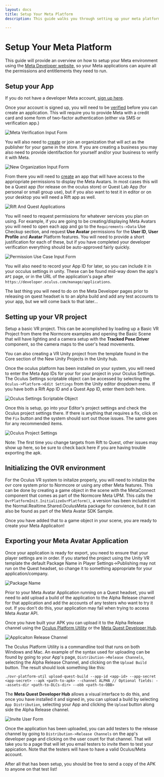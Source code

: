 ```yaml
---
layout: docs
title: Setup Your Meta Platform
description: This guide walks you through setting up your meta platform developer settings.

---
```


# Setup Your Meta Platform

This guide will provide an overview on how to setup your Meta environment using the [Meta Developer website](https://developer.oculus.com/), so your Meta applications can aquire all the permissions and entitlements they need to run.

## Setup your App

If you do not have a developer Meta account, [sign up here](https://developer.oculus.com/sign-up/).

Once your account is signed up, you will need to be [verified](https://developer.oculus.com/manage/verify/) before you can create an application.  This will require you to provide Meta with a credit card and some form of two-factor authentication (either via SMS or verification app.)  

![](./setup-your-meta-platform/verify.png "Meta Verification Input Form") 

You will also need to [create](https://developer.oculus.com/manage/organizations/create/) or join an organization that will act as the publisher for your game in the store.  If you are creating a business you may also need to provide identifaction for yourself and/or your business to verify it with Meta.

![](./setup-your-meta-platform/organization.png "New Organization Input Form") 

From there you will need to [create](https://developer.oculus.com/resources/publish-create-app/) an app that will have access to the appriopriate permissions to display the Meta Avatars.  In most cases this will be a Quest app (for release on the oculus store) or Quest Lab App (for personal or small group use), but if you also want to test it in editor or on your desktop you will need a Rift app as well.

![](./setup-your-meta-platform/both-apps.png "Rift And Quest Applications") 

You will need to request permissions for whatever services you plan on using.  For example, if you are going to be creating/displaying Meta Avatars you will need to open each app and go to the ``Requirements->Data`` Use Checkup section, and request **Use Avatar** permissions for the **User ID**, **User Profile** and **Avatar** Platform features.  You will need to provide a short justification for each of these, but if you have completed your developer verification everything should be auto-approved fairly quickly.

![](./setup-your-meta-platform/permission-use-cases.png "Permission Use Case Input Form") 

You will also need to record your App ID for later, so you can include it in your occulus settings in unity.  These can be found mid-way down the app's ``API`` page, or in the URL of the application's page after ``https://developer.oculus.com/manage/applications``.

The last thing you will need to do on the Meta Developer pages prior to releasing on quest headset is to an alpha build and add any test accounts to your app, but we will come back to that later...

## Setting up your VR project

Setup a basic VR project.  This can be acomplished by loading up a Basic VR Project from there the Normcore examples and opening the Basic Scene that will have lighting and a camera setup with the **Tracked Pose Driver** component, so the camera maps to the user's head movements.

You can also creating a VR Unity project from the template found in the Core section of the New Unity Projects in the Unity hub.

Once the oculus platform has been installed on your system, you will need to enter the Meta App IDs for your for your project in your Oculus Settings.  The Oculus Settings scriptable object can be accessed by selecting the ``Oculus->Platform->Edit Settings`` from the Unity editor dropdown menu.  If you have both a Rift App ID and a Quest App ID, enter them both here. 

![](./setup-your-meta-platform/oculus-settings.png "Oculus Settings Scriptable Object") 

Once this is setup, go into your Editor's project settings and check the Oculus project settings there.  If there is anything that requires a fix, click on the ``Fix`` button and the system should sort out those issues.  The same goes for any recommended items.

![](./setup-your-meta-platform/oculus-fixes.png "Oculus Project Settings") 

Note: The first time you change targets from Rift to Quest, other issues may show up here, so be sure to check back here if you are having trouble exporting the apk.

## Initializing the OVR environment

For the Oculus VR system to initalize properly, you will need to  initalize the ovr core system prior to Normcore or using any other Meta features.  This can be done by creating a game object in the scene with the MetaConnect component that comes as part of the Normcore Meta UPM.  This calls the ``OvrPlatformInit.InitializeOvrPlatform()``, a version has been included int the Normal.Realtime.Shared.OculusMeta package for convience, but it can also be found as part of the Meta Avatar SDK Sample.

Once you have added that to a game object in your scene, you are ready to create your Meta Applicaiton!

## Exporting your Meta Avatar Application

Once your application is ready for export, you need to ensure that your player settings are in order.  If you started the project using the Unity VR template the default Package Name in Player Settings->Publishing may not run on the Quest headset, so change it to something appropriate for your application/company.

![](./setup-your-meta-platform/package-name.png "Package Name")


Prior to your Meta Avatar Application running on a Quest headset, you will need to add upload a build of the application to the Alpha Release channel for that application and add the accounts of any testers who want to try it out.  If you don't do this, your application may fail when trying to access Meta Avatar API.

Once you have built your APK you can upload it to the Alpha Release channel using the [Oculus Platform Utility](https://developer.oculus.com/distribute/publish-reference-platform-command-line-utility/) or the [Meta Quest Developer Hub](https://developer.oculus.com/downloads/package/oculus-developer-hub-win/).

![](./setup-your-meta-platform/release-channel.png "Applicaiton Release Channel")

The Oculus Platform Utility is a commandline tool that runs on both Windows and Mac.  An example of the syntax used for uploading can be found by going to your App's page, ``Distribution->Release Channels``, selecting the Alpha Release Channel, and clicking on the ``Upload Build`` button.  The result should look something like this:

```
./ovr-platform-util upload-quest-build --app-id <app-id> --app-secret <app-secret> --apk <path-to-apk> --channel ALPHA // Optional fields: --assets-dir <path-to-DLCs-dir> --obb <path-to-OBB>
```

The **Meta Quest Developer Hub** allows a visual interface to do this, and once you have installed it and signed in, you can upload a build by selecting ``App Distribution``, selecting your App and clicking the ``Upload`` button along side the Alpha Release channel.

![](./setup-your-meta-platform/email-testers.png "Invite User Form")

Once the application has been uploaded, you can add testers to the release channel by going to ``Distribution->Release Channels`` on the app's developer page and clicking on the user count for that channel.  That will take you to a page that will let you email testers to invite them to test your appication.  Note that the testers will have to have a valid Oculus/Meta account.

After all that has been setup, you should be free to send a copy of the APK to anyone on that test list!
